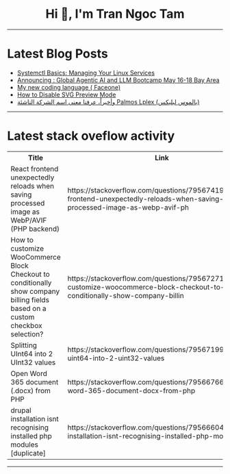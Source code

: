 <h1 align="center">Hi 👋, I'm Tran Ngoc Tam</h1>

---

# Latest Blog Posts 
<!-- BLOG-POST-LIST:START -->
- [Systemctl Basics: Managing Your Linux Services](https://dev.to/youngtech/systemctl-basics-managing-your-linux-services-2akh)
- [Announcing : Global Agentic AI and LLM Bootcamp May 16-18 Bay Area](https://dev.to/leena_hinson_31d0fd74ec29/announcing-global-agentic-ai-and-llm-bootcamp-may-16-18-bay-area-2gkh)
- [My new coding language &lpar; Faceone&rpar;](https://dev.to/zako_mako_9a4826822204c78/my-new-coding-language-faceone-35g6)
- [How to Disable SVG Preview Mode](https://dev.to/vrauuss-softwares/how-to-disable-svg-preview-mode-1338)
- [وأخيراً، عرفنا معنى اسم الشركة الناشئة Palmos Lplex &lpar;بالموس لبليكس&rpar;](https://dev.to/story_master_m/wkhyran-rfn-mn-sm-lshrk-lnshy-palmos-lplex-blmws-lblyks-30cf)
<!-- BLOG-POST-LIST:END -->

---

# Latest stack oveflow activity
<table>
  <tr><th>Title</th><th>Link</th></tr>
  <!-- STACKOVERFLOW:START --><tr><td>React frontend unexpectedly reloads when saving processed image as WebP/AVIF &lpar;PHP backend&rpar;</td><td>https://stackoverflow.com/questions/79567419/react-frontend-unexpectedly-reloads-when-saving-processed-image-as-webp-avif-ph</td></tr><tr><td>How to customize WooCommerce Block Checkout to conditionally show company billing fields based on a custom checkbox selection?</td><td>https://stackoverflow.com/questions/79567271/how-to-customize-woocommerce-block-checkout-to-conditionally-show-company-billin</td></tr><tr><td>Splitting UInt64 into 2 UInt32 values</td><td>https://stackoverflow.com/questions/79567199/splitting-uint64-into-2-uint32-values</td></tr><tr><td>Open Word 365 document &lpar;.docx&rpar; from PHP</td><td>https://stackoverflow.com/questions/79566766/open-word-365-document-docx-from-php</td></tr><tr><td>drupal installation isnt recognising installed php modules [duplicate]</td><td>https://stackoverflow.com/questions/79566604/drupal-installation-isnt-recognising-installed-php-modules</td></tr><!-- STACKOVERFLOW:END -->
</table>

---



